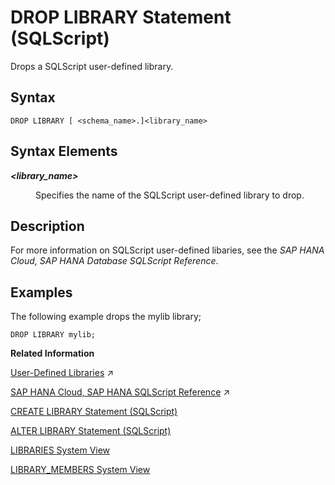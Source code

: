 <!-- loiod4160799a5564fc0b901e499c29dc5b4 -->

# DROP LIBRARY Statement \(SQLScript\)

Drops a SQLScript user-defined library.



<a name="loiod4160799a5564fc0b901e499c29dc5b4__section_wtr_2lf_scb"/>

## Syntax

```
DROP LIBRARY [ <schema_name>.]<library_name>
```



<a name="loiod4160799a5564fc0b901e499c29dc5b4__section_hcs_2lf_scb"/>

## Syntax Elements


<dl>
<dt><b>

*<library\_name\>*

</b></dt>
<dd>

Specifies the name of the SQLScript user-defined library to drop.



</dd>
</dl>



<a name="loiod4160799a5564fc0b901e499c29dc5b4__section_cks_2lf_scb"/>

## Description

For more information on SQLScript user-defined libaries, see the *SAP HANA Cloud, SAP HANA Database SQLScript Reference*.



<a name="loiod4160799a5564fc0b901e499c29dc5b4__section_pbd_mlf_scb"/>

## Examples

The following example drops the mylib library;

```
DROP LIBRARY mylib;
```

**Related Information**  


[User-Defined Libraries](https://help.sap.com/viewer/d1cb63c8dd8e4c35a0f18aef632687f0/2023_4_QRC/en-US/7cd14f1931404738a05c5e93e22564af.html "") :arrow_upper_right:

[SAP HANA Cloud, SAP HANA SQLScript Reference](https://help.sap.com/viewer/d1cb63c8dd8e4c35a0f18aef632687f0/2023_4_QRC/en-US/28f2d64d4fab4e789ee0070be418419d.html "This reference describes how to use the SQL extension SAP HANA SQLScript to embed data-intensive application logic into SAP HANA.") :arrow_upper_right:

[CREATE LIBRARY Statement \(SQLScript\)](create-library-statement-sqlscript-62263ce.md "Creates a SQLScript user-defined library.")

[ALTER LIBRARY Statement \(SQLScript\)](alter-library-statement-sqlscript-d0b979c.md "Alters a SQLScript user-defined library.")

[LIBRARIES System View](../../020-System-Views-Reference/021-System-Views/libraries-system-view-7e48a10.md "Provides information about available public language libraries.")

[LIBRARY\_MEMBERS System View](../../020-System-Views-Reference/021-System-Views/library-members-system-view-215c8db.md "Provides member information for SQLScript user-defined libraries.")

